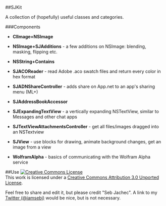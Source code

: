 ##SJKit

A collection of (hopefully) useful classes and categories.

###Components

* **CIImage+NSImage**

* **NSImage+SJAdditions** - a few additions on NSImage: blending, masking, flipping etc.

* **NSString+Contains**

* **SJACOReader** - read Adobe .aco swatch files and return every color in hex format

* **SJADNShareController** - adds share on App.net to an app's sharing menu (ML+)

* **SJAddressBookAccessor**

* **SJExpandingTextView** - a vertically expanding NSTextView, similar to Messages and other chat apps

* **SJTextViewAttachmentsController** - get all files/images dragged into an NSTextview

* **SJView** - use blocks for drawing, animate background changes, get an image from a view

* **WolframAlpha** - basics of communicating with the Wolfram Alpha service

##Use
<a rel="license" href="http://creativecommons.org/licenses/by/3.0/"><img alt="Creative Commons License" style="border-width:0" src="http://i.creativecommons.org/l/by/3.0/88x31.png" /></a><br />This work is licensed under a <a rel="license" href="http://creativecommons.org/licenses/by/3.0/">Creative Commons Attribution 3.0 Unported License</a>.

Feel free to share and edit it, but please credit "Seb Jachec". A link to my [Twitter (@iamsebj)](http://twitter.com/iamsebj) would be nice, but is not necessary.